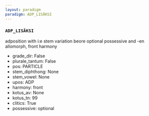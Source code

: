 ```yaml
---
layout: paradigm
paradigm: ADP_LISÄKSI
---
```

### ` ADP_LISÄKSI `

adposition with i:e stem variation beore optional possessive and -en allomorph, front harmony
* grade_dir: False
* plurale_tantum: False
* pos: PARTICLE
* stem_diphthong: None
* stem_vowel: None
* upos: ADP
* harmony: front
* kotus_av: None
* kotus_tn: 99
* clitics: True
* possessive: optional
